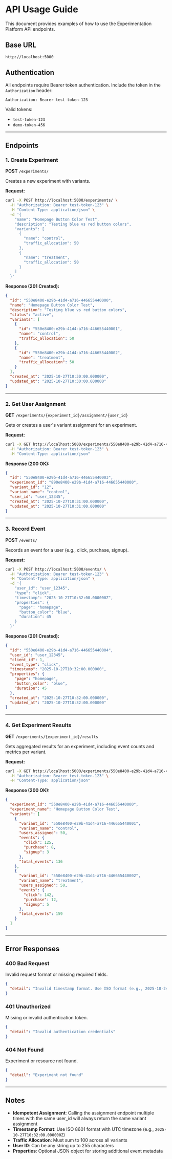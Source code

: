 # API Usage Guide

This document provides examples of how to use the Experimentation Platform API endpoints.

## Base URL
```
http://localhost:5000
```

## Authentication
All endpoints require Bearer token authentication. Include the token in the `Authorization` header:
```
Authorization: Bearer test-token-123
```

Valid tokens:
- `test-token-123`
- `demo-token-456`

---

## Endpoints

### 1. Create Experiment
**POST** `/experiments/`

Creates a new experiment with variants.

**Request:**
```bash
curl -X POST http://localhost:5000/experiments/ \
  -H "Authorization: Bearer test-token-123" \
  -H "Content-Type: application/json" \
  -d '{
    "name": "Homepage Button Color Test",
    "description": "Testing blue vs red button colors",
    "variants": [
      {
        "name": "control",
        "traffic_allocation": 50
      },
      {
        "name": "treatment",
        "traffic_allocation": 50
      }
    ]
  }'
```

**Response (201 Created):**
```json
{
  "id": "550e8400-e29b-41d4-a716-446655440000",
  "name": "Homepage Button Color Test",
  "description": "Testing blue vs red button colors",
  "status": "active",
  "variants": [
    {
      "id": "550e8400-e29b-41d4-a716-446655440001",
      "name": "control",
      "traffic_allocation": 50
    },
    {
      "id": "550e8400-e29b-41d4-a716-446655440002",
      "name": "treatment",
      "traffic_allocation": 50
    }
  ],
  "created_at": "2025-10-27T10:30:00.000000",
  "updated_at": "2025-10-27T10:30:00.000000"
}
```

---

### 2. Get User Assignment
**GET** `/experiments/{experiment_id}/assignment/{user_id}`

Gets or creates a user's variant assignment for an experiment.

**Request:**
```bash
curl -X GET http://localhost:5000/experiments/550e8400-e29b-41d4-a716-446655440000/assignment/user_12345 \
  -H "Authorization: Bearer test-token-123" \
  -H "Content-Type: application/json"
```

**Response (200 OK):**
```json
{
  "id": "550e8400-e29b-41d4-a716-446655440003",
  "experiment_id": "890e8400-e29b-41d4-a716-446655440000",
  "variant_id": "12",
  "variant_name": "control",
  "user_id": "user_12345",
  "created_at": "2025-10-27T10:31:00.000000",
  "updated_at": "2025-10-27T10:31:00.000000"
}
```

---

### 3. Record Event
**POST** `/events/`

Records an event for a user (e.g., click, purchase, signup).

**Request:**
```bash
curl -X POST http://localhost:5000/events/ \
  -H "Authorization: Bearer test-token-123" \
  -H "Content-Type: application/json" \
  -d '{
    "user_id": "user_12345",
    "type": "click",
    "timestamp": "2025-10-27T10:32:00.000000Z",
    "properties": {
      "page": "homepage",
      "button_color": "blue",
      "duration": 45
    }
  }'
```

**Response (201 Created):**
```json
{
  "id": "550e8400-e29b-41d4-a716-446655440004",
  "user_id": "user_12345",
  "client_id": 1,
  "event_type": "click",
  "timestamp": "2025-10-27T10:32:00.000000",
  "properties": {
    "page": "homepage",
    "button_color": "blue",
    "duration": 45
  },
  "created_at": "2025-10-27T10:32:00.000000",
  "updated_at": "2025-10-27T10:32:00.000000"
}
```

---

### 4. Get Experiment Results
**GET** `/experiments/{experiment_id}/results`

Gets aggregated results for an experiment, including event counts and metrics per variant.

**Request:**
```bash
curl -X GET http://localhost:5000/experiments/550e8400-e29b-41d4-a716-446655440000/results \
  -H "Authorization: Bearer test-token-123" \
  -H "Content-Type: application/json"
```

**Response (200 OK):**
```json
{
  "experiment_id": "550e8400-e29b-41d4-a716-446655440000",
  "experiment_name": "Homepage Button Color Test",
  "variants": [
    {
      "variant_id": "550e8400-e29b-41d4-a716-446655440001",
      "variant_name": "control",
      "users_assigned": 50,
      "events": {
        "click": 125,
        "purchase": 8,
        "signup": 3
      },
      "total_events": 136
    },
    {
      "variant_id": "550e8400-e29b-41d4-a716-446655440002",
      "variant_name": "treatment",
      "users_assigned": 50,
      "events": {
        "click": 142,
        "purchase": 12,
        "signup": 5
      },
      "total_events": 159
    }
  ]
}
```

---

## Error Responses

### 400 Bad Request
Invalid request format or missing required fields.

```json
{
  "detail": "Invalid timestamp format. Use ISO format (e.g., 2025-10-24T04:31:32.819790)"
}
```

### 401 Unauthorized
Missing or invalid authentication token.

```json
{
  "detail": "Invalid authentication credentials"
}
```

### 404 Not Found
Experiment or resource not found.

```json
{
  "detail": "Experiment not found"
}
```

---

## Notes

- **Idempotent Assignment**: Calling the assignment endpoint multiple times with the same user_id will always return the same variant assignment
- **Timestamp Format**: Use ISO 8601 format with UTC timezone (e.g., `2025-10-27T10:32:00.000000Z`)
- **Traffic Allocation**: Must sum to 100 across all variants
- **User ID**: Can be any string up to 255 characters
- **Properties**: Optional JSON object for storing additional event metadata

